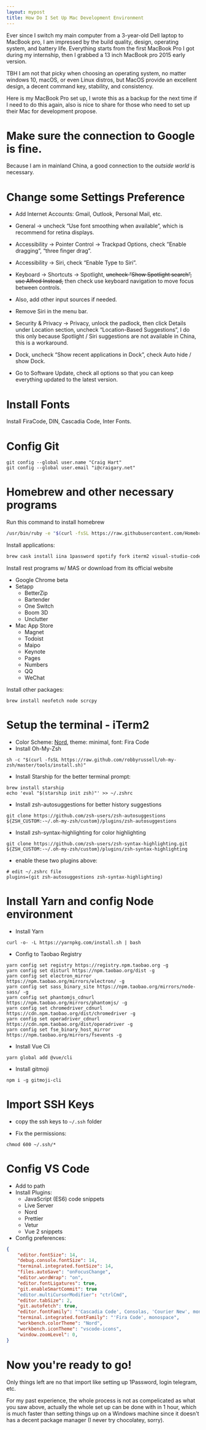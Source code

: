 ```yaml
---
layout: mypost
title: How Do I Set Up Mac Development Environment
---
```


Ever since I switch my main computer from a 3-year-old Dell laptop to MacBook pro, I am impressed by the build quality, design, operating system, and battery life. Everything starts from the first MacBook Pro I got during my internship, then I grabbed a 13 inch MacBook pro 2015 early version.

TBH I am not that picky when choosing an operating system, no matter windows 10, macOS, or even Linux distros, but MacOS provide an excellent design, a decent command key, stability, and consistency. 

Here is my MacBook Pro set up, I wrote this as a backup for the next time if I need to do this again, also is nice to share for those who need to set up their Mac for development propose.

# Make sure the connection to Google is fine.

Because I am in mainland China, a good connection to the *outside world* is necessary.

# Change some Settings Preference

- Add Internet Accounts: Gmail, Outlook, Personal Mail, etc.

- General -> uncheck “Use font smoothing when available”, which is recommend for retina displays. 

- Accessibility -> Pointer Control -> Trackpad Options, check ”Enable dragging”, “three finger drag”.

- Accessibility -> Siri, check “Enable Type to Siri”.

- Keyboard -> Shortcuts -> Spotlight, ~~uncheck “Show Spotlight search”, use Alfred Instead,~~ then check use keyboard navigation to move focus between controls. 

- Also, add other input sources if needed.

- Remove Siri in the menu bar.

- Security & Privacy -> Privacy, unlock the padlock, then click Details under Location section, uncheck “Location-Based Suggestions”, I do this only because Spotlight / Siri suggestions are not available in China, this is a workaround.

- Dock, uncheck “Show recent applications in Dock”, check Auto hide / show Dock.

- Go to Software Update, check all options so that you can keep everything updated to the latest version.

# Install Fonts

Install FiraCode, DIN, Cascadia Code, Inter Fonts.

# Config Git

```shell
git config --global user.name "Craig Hart"
git config --global user.email "i@craigary.net"
```

# Homebrew and other necessary programs

Run this command to install homebrew

```bash
/usr/bin/ruby -e "$(curl -fsSL https://raw.githubusercontent.com/Homebrew/install/master/install)"
```

Install applications:

```bash
brew cask install iina 1password spotify fork iterm2 visual-studio-code textmate typora figma telegram alfred AppCleaner notion Minecraft google-backup-and-sync android-platform-tools
```

Install rest programs w/ MAS or download from its official website

- Google Chrome beta
- Setapp
  - BetterZip
  - Bartender
  - One Switch
  - Boom 3D
  - Unclutter
- Mac App Store
  - Magnet
  - Todoist
  - Maipo
  - Keynote
  - Pages
  - Numbers
  - QQ
  - WeChat

Install other packages:

```shell
brew install neofetch node scrcpy
```

# Setup the terminal - iTerm2

- Color Scheme: [Nord](https://github.com/arcticicestudio/nord-iterm2), theme: minimal, font: Fira Code
- Install Oh-My-Zsh

```shell
sh -c "$(curl -fsSL https://raw.github.com/robbyrussell/oh-my-zsh/master/tools/install.sh)"
```

- Install Starship for the better terminal prompt: 

```shell
brew install starship
echo 'eval "$(starship init zsh)"' >> ~/.zshrc
```

- Install zsh-autosuggestions for better history suggestions
  
```shell
git clone https://github.com/zsh-users/zsh-autosuggestions ${ZSH_CUSTOM:-~/.oh-my-zsh/custom}/plugins/zsh-autosuggestions
```

- Install zsh-syntax-highlighting for color highlighting

```shell
git clone https://github.com/zsh-users/zsh-syntax-highlighting.git ${ZSH_CUSTOM:-~/.oh-my-zsh/custom}/plugins/zsh-syntax-highlighting
```

- enable these two plugins above: 

```
# edit ~/.zshrc file
plugins=(git zsh-autosuggestions zsh-syntax-highlighting)
```

# Install Yarn and config Node environment

- Install Yarn

```shell
curl -o- -L https://yarnpkg.com/install.sh | bash
```

- Config to Taobao Registry

```shell
yarn config set registry https://registry.npm.taobao.org -g
yarn config set disturl https://npm.taobao.org/dist -g
yarn config set electron_mirror https://npm.taobao.org/mirrors/electron/ -g
yarn config set sass_binary_site https://npm.taobao.org/mirrors/node-sass/ -g
yarn config set phantomjs_cdnurl https://npm.taobao.org/mirrors/phantomjs/ -g
yarn config set chromedriver_cdnurl https://cdn.npm.taobao.org/dist/chromedriver -g
yarn config set operadriver_cdnurl https://cdn.npm.taobao.org/dist/operadriver -g
yarn config set fse_binary_host_mirror https://npm.taobao.org/mirrors/fsevents -g
```
- Install Vue Cli

```shell
yarn global add @vue/cli
```

- Install gitmoji

```
npm i -g gitmoji-cli
```

# Import SSH Keys

- copy the ssh keys to `~/.ssh` folder

- Fix the permissions:

```shell
chmod 600 ~/.ssh/*
```

# Config VS Code

- Add to path
- Install Plugins:
  - JavaScript (ES6) code snippets
  - Live Server
  - Nord
  - Prettier
  - Vetur
  - Vue 2 snippets
- Config  preferences:

```json
{
    "editor.fontSize": 14,
    "debug.console.fontSize": 14,
    "terminal.integrated.fontSize": 14,
    "files.autoSave": "onFocusChange",
    "editor.wordWrap": "on",
    "editor.fontLigatures": true,
    "git.enableSmartCommit": true
    "editor.multiCursorModifier": "ctrlCmd",
    "editor.tabSize": 2,
    "git.autofetch": true,
    "editor.fontFamily": "'Cascadia Code', Consolas, 'Courier New', monospace",
    "terminal.integrated.fontFamily": "'Fira Code', monospace",
    "workbench.colorTheme": "Nord",
    "workbench.iconTheme": "vscode-icons",
    "window.zoomLevel": 0,
}
```

# Now you're ready to go!

Only things left are no that import like setting up 1Password, login telegram, etc.

For my past experience, the whole process is not as compelicated as what you saw above, actually the whole set up can be done with in 1 hour, which is much faster than setting things up on a Windows machine since it doesn't has a decent package manager (I never try chocolatey, sorry). 